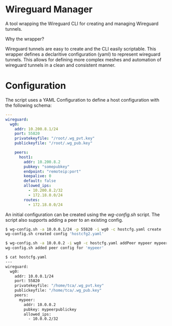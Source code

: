 Wireguard Manager
=================

A tool wrapping the Wireguard CLI for creating and managing 
Wireguard tunnels.

Why the wrapper?   

Wireguard tunnels are easy to create and the CLI easily scriptable. 
This wrapper defines a declaritive configuration (yaml) to represent 
wireguard tunnels. This allows for defining more complex meshes
and automation of wireguard tunnels in a clean and consistent manner.


# Configuration

The script uses a YAML Configuration to define a host configuration 
with the following schema:
```yaml
---
wireguard:
  wg0:
    addr: 10.200.8.1/24
    port: 55820
    privatekeyfile: "/root/.wg_pvt.key"
    publickeyfile: "/root/.wg_pub.key"

    peers:
      host1:
        addr: 10.200.8.2
        pubkey: "somepubkey"
        endpoint: "remoteip:port"
        keepalive: 0
        default: false
        allowed_ips:
          - 10.200.8.2/32
          - 172.18.0.0/24
        routes:
          - 172.18.0.0/24
```

An initial configuration can be created using the *wg-config.sh* script.
The script also supports adding a peer to an existing config.
```sh
$ wg-config.sh -a 10.0.0.1/24 -p 55820 -i wg0 -c hostcfg.yaml create
wg-config.sh created config 'hostcfg2.yaml'

$ wg-config.sh -a 10.0.0.2 -i wg0 -c hostcfg.yaml addPeer mypeer mypeerpublickey
wg-config.sh added peer config for 'mypeer'

$ cat hostcfg.yaml
---
wireguard:
  wg0:
    addr: 10.0.0.1/24
    port: 55820
    privatekeyfile: "/home/tca/.wg_pvt.key"
    publickeyfile: "/home/tca/.wg_pub.key"
    peers:
      mypeer:
        addr: 10.0.0.2
        pubkey: mypeerpublickey
        allowed_ips:
          - 10.0.0.2/32
```
